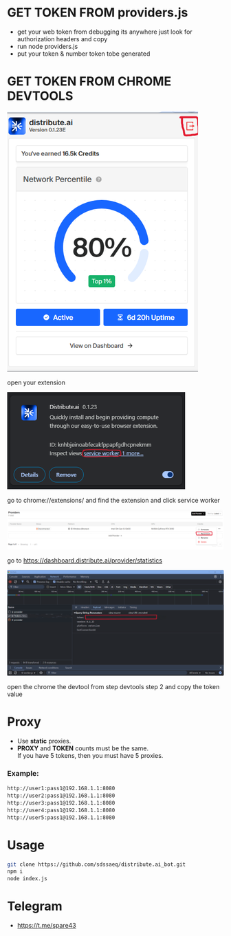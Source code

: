 # GET TOKEN FROM providers.js
- get your web token from debugging its anywhere just look for authorization headers and copy
- run node providers.js
- put your token & number token tobe generated

# GET TOKEN FROM CHROME DEVTOOLS

![1](./pics/1.png)

open your extension

![2](./pics/2.png)

go to chrome://extensions/ and find the extension and click service worker

![3](./pics/3.png)

go to https://dashboard.distribute.ai/provider/statistics

![4](./pics/4.png)

open the chrome the devtool from step devtools step 2 and copy the token value

# Proxy
- Use **static** proxies.
- **PROXY** and **TOKEN** counts must be the same.  
  If you have 5 tokens, then you must have 5 proxies.
### Example:
```sh 
http://user1:pass1@192.168.1.1:8080
http://user2:pass1@192.168.1.1:8080
http://user3:pass1@192.168.1.1:8080
http://user4:pass1@192.168.1.1:8080
http://user5:pass1@192.168.1.1:8080
```

# Usage
```sh
git clone https://github.com/sdssaeq/distribute.ai_bot.git
npm i
node index.js
```

# Telegram
- https://t.me/spare43
